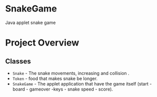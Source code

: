 # SnakeGame
Java applet snake game

# Project Overview

## Classes ##

- `Snake` -  The snake movements, increasing and collision   .
- `Token` - food that makes snake be longer.
- `SnakeGame` - The applet application that have the game itself (start - board - gameover -keys - snake speed - score).
